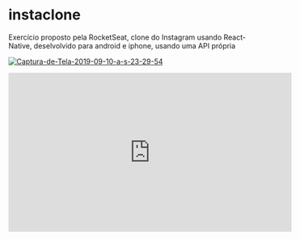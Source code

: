 # instaclone
Exercício proposto pela RocketSeat, clone do Instagram usando React-Native, deselvolvido para android e iphone, usando uma API própria

<a href="https://ibb.co/6Z43tV1"><img src="https://i.ibb.co/3s0DFGM/Captura-de-Tela-2019-09-10-a-s-23-29-54.png" alt="Captura-de-Tela-2019-09-10-a-s-23-29-54" border="0"></a>

<iframe width="560" height="315" src="https://www.youtube.com/embed/No0deQR-d3w" frameborder="0" allow="accelerometer; autoplay; encrypted-media; gyroscope; picture-in-picture" allowfullscreen></iframe>

